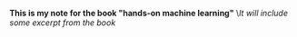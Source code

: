**This is my note for the book "hands-on machine learning"**
\\*It will include some excerpt from the book*
